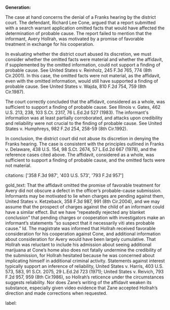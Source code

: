 **Generation:**



The case at hand concerns the denial of a Franks hearing by the district court. The defendant, Richard Lee Cone, argued that a report submitted with a search warrant application omitted facts that would have affected the determination of probable cause. The report failed to mention that the informant, Avery Hollrah, was motivated by a promise of favorable treatment in exchange for his cooperation.

In evaluating whether the district court abused its discretion, we must consider whether the omitted facts were material and whether the affidavit, if supplemented by the omitted information, could not support a finding of probable cause. See United States v. Reinholz, 245 F.3d 765, 774 (8th Cir.2001). In this case, the omitted facts were not material, as the affidavit, even with the omitted information, would still have supported a finding of probable cause. See United States v. Wajda, 810 F.2d 754, 759 (8th Cir.1987).

The court correctly concluded that the affidavit, considered as a whole, was sufficient to support a finding of probable cause. See Illinois v. Gates, 462 U.S. 213, 238, 103 S.Ct. 2317, 76 L.Ed.2d 527 (1983). The informant's information was at least partially corroborated, and attacks upon credibility and reliability were not crucial to the finding of probable cause. See United States v. Humphreys, 982 F.2d 254, 258-59 (8th Cir.1992).

In conclusion, the district court did not abuse its discretion in denying the Franks hearing. The case is consistent with the principles outlined in Franks v. Delaware, 438 U.S. 154, 98 S.Ct. 2674, 57 L.Ed.2d 667 (1978), and the reference cases cited above. The affidavit, considered as a whole, was sufficient to support a finding of probable cause, and the omitted facts were not material.



citations: ['358 F.3d 987', '403 U.S. 573', '793 F.2d 957']

gold_text: That the affidavit omitted the promise of favorable treatment for Avery did not obscure a defect in the officer’s probable-cause submission. Informants may be motivated to lie when charges are pending against them, United States v. Ketzeback, 358 F.3d 987, 991 (8th Cir.2004), and we may assume that the prospect of charges against the child of an informant could have a similar effect. But we have “repeatedly rejected any blanket conclusion” that pending charges or cooperation with investigators make an informant’s statements “so suspect that it necessarily viti ates probable cause.” Id. The magistrate was informed that Hollrah received favorable consideration for his cooperation against Cone, and additional information about consideration for Avery would have been largely cumulative. That Hollrah was reluctant to include his admission about seeing additional marijuana at Cone’s home also does not fatally undermine the credibility of the submission, for Hollrah hesitated because he was concerned about implicating himself in additional criminal activity. Statements against interest typically support an inference of reliability, United States v. Harris, 403 U.S. 573, 583, 91 S.Ct. 2075, 29 L.Ed.2d 723 (1971); United States v. Reivich, 793 F.2d 957, 959 (8th Cir.1986), so Hollrah’s reticence under the circumstances suggests reliability. Nor does Zane’s writing of the affidavit weaken its substance, especially given video evidence that Zane accepted Hollrah’s direction and made corrections when requested.

label: 